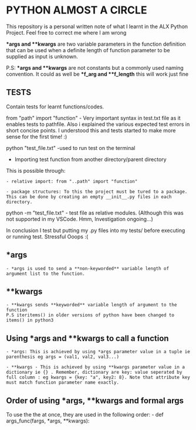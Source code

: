 # PYTHON ALMOST A CIRCLE

This repository is a personal written note of what I learnt in the ALX Python Project. Feel free to correct me where I am wrong

__*args and **kwargs__ are two variable parameters in the function definition that can be used when a definite length of function parameter to be supplied as input is unknown.

P.S: __*args and **kwargs__ are not constants but a commonly used naming convention. It could as well be __*f_arg and **f_length__ this will work just fine

## TESTS

Contain tests for learnt functions/codes.

from "path" import "function" - Very important syntax in test.txt file as it enables tests to pathfile. Also i explained the various expected test errors in short concise points. I understood this and tests started to make more sense for the first time! :)

python "test_file.txt" -used to run test on the terminal

* Importing test function from another directory/parent directory

This is possible through:

    - relative import: from "..path" import "function"

    - package structures: To this the project must be tured to a package. This can be done by creating an empty __init__.py files in each directory.

python -m "test_file.txt" - test file as relative modules. (Although this was not supported in my VSCode. Hmm, Investigation ongoing...)

In conclusion I test but putting my .py files into my tests/ before executing or running test. Stressful Ooops :(

## *args

    - *args is used to send a **non-keyworded** variable length of argument list to the function.

## **kwargs

    - **kwargs sends **keyworded** variable length of argument to the function
    P.S iteritems() in older versions of python have been changed to items() in python3

## Using *args and **kwargs to call a function

    - *args: This is achieved by using *args parameter value in a tuple ie parenthesis eg args = (val1, val2, val3...)

    - **kwargs - This is achieved by using **kwargs parameter value in a dictionary ie {} . Remember, dictionary are key: value seperated by full column : eg kwargs = {key: "a", key2: 8}. Note that attribute key must match function parameter name exactly.

## Order of using *args, **kwargs and formal args

To use the the at once, they are used in the following order:
    - def args_func(fargs, *args, **kwargs):
